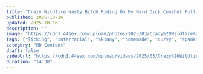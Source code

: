 ```yaml
---
title: "Crazy Wildfire Nasty Bitch Riding On My Hard Dick Cumshot Full Video"
published: 2025-10-16
updated: 2025-10-16
description: ""
image: "https://cdn1.44sex.com/upload/photos/2025/03/Crazy%20Wildfire%20Nasty%20Bitch%20Riding%20On%20My%20Hard%20Dick%20Cumshot%20Full%20Video%20wZi7l%20%5B44sex.com%5D.jpg"
tags: ["licking", "interracial", "skinny", "homemade", "curvy", "spanking", "lingerie", "screaming", "new", "bigtits"]
category: "HD Content"
draft: false
videoUrl: "https://cdn1.44sex.com/upload/videos/2025/03/Crazy%20Wildfire%20Nasty%20Bitch%20Riding%20On%20My%20Hard%20Dick%20Cumshot%20Full%20Video%20wZi7l%20%5B44sex.com%5D.mp4"
duration: "14:30"
---
```


